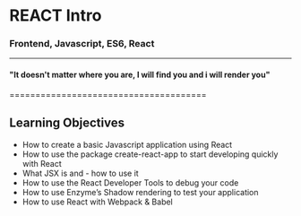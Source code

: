 # REACT Intro
### Frontend, Javascript, ES6, React

-------------------------------------
#### "It doesn't matter where you are, I will find you and i will render you"

======================================

## Learning Objectives

- How to create a basic Javascript application using React
- How to use the package create-react-app to start developing quickly with React
- What JSX is and - how to use it
- How to use the React Developer Tools to debug your code
- How to use Enzyme’s Shadow rendering to test your application
- How to use React with Webpack & Babel